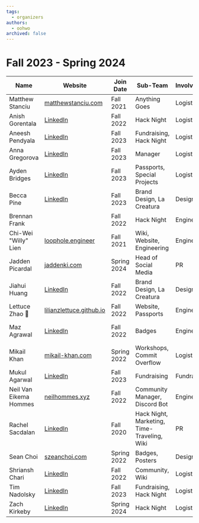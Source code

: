 ```yaml
---
tags:
  - organizers
authors:
  - oohwo
archived: false
---
```

# Fall 2023 - Spring 2024

<table>
    <thead>
        <tr>
            <th>Name</th>
            <th>Website</th>
            <th>Join Date</th>
            <th>Sub-Team</th>
            <th>Involvement</th>
            <th>Notes</th>
        </tr>
    </thead>
    <tr>
        <td>Matthew Stanciu</td>
        <td><a href="https://www.matthewstanciu.com">matthewstanciu.com</a></td>
        <td>Fall 2021</td>
        <td>Anything Goes</td>
        <td>Logistics</td>
        <td>President</td>
    </tr>
    <tr>
        <td>Anish Gorentala </td>
        <td><a href="https://www.linkedin.com/in/anish-g/">LinkedIn</a></td>
        <td>Fall 2022</td>
        <td>Hack Night</td>
        <td>Logistics</td>
        <td>Treasurer</td>
    </tr>
    <tr>
        <td>Aneesh Pendyala </td>
        <td><a href="https://www.linkedin.com/in/aneeshpendyala/">LinkedIn</a></td>
        <td>Fall 2023</td>
        <td>Fundraising, Hack Night</td>
        <td>Logistics</td>
        <td></td>
    </tr>
    <tr>
        <td>Anna Gregorova </td>
        <td><a href="https://www.linkedin.com/in/zuzanagrego/">LinkedIn</a></td>
        <td>Fall 2023</td>
        <td>Manager</td>
        <td>Logistics</td>
        <td></td>
    </tr>
    <tr>
        <td>Ayden Bridges</td>
        <td><a href="https://www.linkedin.com/in/ayden-bridges/">LinkedIn</a></td>
        <td>Fall 2023</td>
        <td>Passports, Special Projects</td>
        <td>Logistics</td>
        <td></td>
    </tr>
    <tr>
        <td>Becca Pine</td>
        <td><a href="https://www.linkedin.com/in/rebecca-pine-b0a3191a4/">LinkedIn</a></td>
        <td>Fall 2023</td>
        <td>Brand Design, La Creatura</td>
        <td>Design</td>
        <td></td>
    </tr>
    <tr>
        <td>Brennan Frank</td>
        <td></td>
        <td>Fall 2022</td>
        <td>Hack Night</td>
        <td>Engineering</td>
        <td></td>
    </tr>
    <tr>
        <td>Chi-Wei "Willy" Lien</td>
        <td><a href="https://www.loophole.engineer">loophole.engineer</a></td>
        <td>Fall 2021</td>
        <td>Wiki, Website, Engineering</td>
        <td>Engineering</td>
        <td></td>
    </tr>
    <tr>
        <td>Jadden Picardal</td>
        <td><a href="https://www.jaddenki.com">jaddenki.com</a></td>
        <td>Spring 2024</td>
        <td>Head of Social Media</td>
        <td>PR</td>
        <td></td>
    </tr>
    <tr>
        <td>Jiahui Huang </td>
        <td><a href="https://www.linkedin.com/in/jiahui--huang/">LinkedIn</a></td>
        <td>Fall 2022</td>
        <td>Brand Design, La Creatura</td>
        <td>Design</td>
        <td></td>
    </tr>
    <tr>
        <td>Lettuce Zhao 🥬 </td>
        <td><a href="https://lilianzlettuce.github.io">lilianzlettuce.github.io</a></td>
        <td>Fall 2022</td>
        <td>Website, Passports</td>
        <td>Engineering</td>
        <td></td>
    </tr>
    <tr>
        <td>Maz Agrawal</td>
        <td><a href="https://www.linkedin.com/in/mazagrawal/">LinkedIn</a></td>
        <td>Fall 2022</td>
        <td>Badges</td>
        <td>Engineering</td>
        <td>Removed Spring 2024</td>
    </tr>
    <tr>
        <td>Mikail Khan </td>
        <td><a href="https://mikail-khan.com">mikail-khan.com</a></td>
        <td>Spring 2022</td>
        <td>Workshops, Commit Overflow</td>
        <td>Logistics</td>
        <td></td>
        <td></td>
    </tr>
    <tr>
        <td>Mukul Agarwal</td>
        <td><a href="https://www.linkedin.com/in/agarw-mukul/">LinkedIn</a></td>
        <td>Fall 2023</td>
        <td>Fundraising</td>
        <td>Fundraising</td>
        <td></td>
        <td></td>
    </tr>
    <tr>
        <td>Neil Van Eikema Hommes</td>
        <td><a href="https://neilhommes.xyz">neilhommes.xyz</a></td>
        <td>Fall 2022</td>
        <td>Community Manager, Discord Bot</td>
        <td>Engineering</td>
        <td></td>
        <td></td>
    </tr>
    <tr>
        <td>Rachel Sacdalan</td>
        <td><a href="https://www.linkedin.com/in/rsacdalan02/">LinkedIn</a></td>
        <td>Fall 2020</td>
        <td>Hack Night, Marketing, Time-Traveling, Wiki</td>
        <td>PR</td>
        <td></td>
        <td></td>
    </tr>
    <tr>
        <td>Sean Choi</td>
        <td><a href="http://szeanchoi.com/">szeanchoi.com</a></td>
        <td>Spring 2022</td>
        <td>Badges, Posters</td>
        <td>Design</td>
        <td></td>
        <td></td>
    </tr>
    <tr>
        <td>Shriansh Chari </td>
        <td><a href="https://www.linkedin.com/in/shriansh-chari/">LinkedIn</a></td>
        <td>Fall 2022</td>
        <td>Community, Wiki</td>
        <td>Logistics</td>
        <td></td>
        <td></td>
    </tr>
    <tr>
        <td>Tim Nadolsky</td>
        <td><a href="https://www.linkedin.com/in/timusic/">LinkedIn</a></td>
        <td>Fall 2023</td>
        <td>Fundraising, Hack Night</td>
        <td>Logistics</td>
        <td></td>
        <td></td>
    </tr>
    <tr>
        <td>Zach Kirkeby</td>
        <td><a href="https://www.linkedin.com/in/zacharykirkeby/">LinkedIn</a></td>
        <td>Spring 2024</td>
        <td>Hack Night</td>
        <td>Logistics</td>
        <td></td>
        <td></td>
    </tr>
</table>